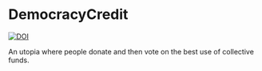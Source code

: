 # DemocracyCredit 

[![DOI](https://zenodo.org/badge/206911554.svg)](https://zenodo.org/badge/latestdoi/206911554)

An utopia where people donate and then vote on the best use of collective funds.
